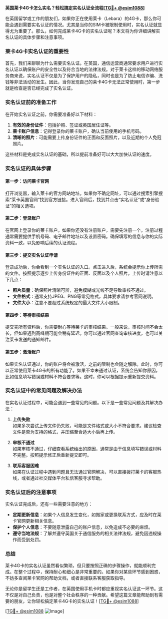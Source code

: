 **英国莱卡4G卡怎么实名？轻松搞定实名认证全流程[[TG💪+ @esim1088](https://t.me/s/esim1088)]**

在英国留学或工作的朋友们，如果你正在使用莱卡（Lebara）的4G卡，那么你可能会遇到需要实名认证的情况。尤其是当你的SIM卡被限制使用时，实名认证就显得尤为重要了。那么，如何完成莱卡4G卡的实名认证呢？本文将为你详细讲解实名认证的具体步骤和注意事项。

### 莱卡4G卡实名认证的重要性

首先，我们来聊聊为什么需要实名认证。在英国，通信运营商通常要求用户进行实名认证以确保账户的安全性以及符合当地的法律法规。对于莱卡这样的移动网络服务商来说，实名认证不仅是为了保护用户的隐私，同时也是为了防止电信诈骗、洗钱等非法活动的发生。因此，当你发现自己的莱卡4G卡无法正常使用时，第一步就是检查是否已经完成了实名认证。

### 实名认证前的准备工作

在开始实名认证之前，你需要准备好以下材料：

1. **有效的身份证件**：包括护照、签证或英国居住证等。
2. **莱卡账户信息**：记得登录你的莱卡账户，确认当前使用的手机号码。
3. **清晰的照片**：可能需要上传身份证件的正面和反面照片，以及近期的个人免冠照片。

这些材料是完成实名认证的基础，所以提前准备好可以大大加快认证的速度。

### 实名认证的具体步骤

#### 第一步：访问莱卡官网

打开浏览器，输入莱卡的官方网站地址。如果你不确定网址，可以通过搜索引擎搜索“莱卡英国官网”找到官方链接。进入官网后，找到并点击“实名认证”或“身份验证”的相关选项。

#### 第二步：登录账户

在官网上登录你的莱卡账户。如果你还没有注册账户，需要先注册一个。注册过程通常需要提供手机号码、电子邮件地址以及设置密码。确保填写的信息与你的实际资料一致，以免影响后续的认证流程。

#### 第三步：提交实名认证申请

登录成功后，你会看到一个实名认证的入口。点击进入后，系统会提示你上传所需的文件。按照提示逐步上传身份证件的正面、反面以及个人照片。上传时请注意以下几点：

- **照片质量**：确保照片清晰可辨，避免模糊或光线不足导致审核不通过。
- **文件格式**：通常支持JPEG、PNG等常见格式，具体要求请参考官网说明。
- **文件大小**：注意不要超过系统规定的最大文件大小限制。

#### 第四步：等待审核结果

提交完所有资料后，你需要耐心等待莱卡的审核结果。一般来说，审核时间不会太长，但如果遇到高峰期可能会稍有延迟。你可以通过官网查询审核进度，也可以关注莱卡发送的通知邮件。

#### 第五步：激活账户

如果实名认证通过，你的账户将会被激活，之前的限制也会随之解除。此时，你可以正常使用莱卡4G卡的所有功能了。如果不幸未通过认证，系统会告知你原因，比如信息填写错误或材料不符合要求等。这时，你可以根据提示重新提交资料。

### 实名认证中的常见问题及解决办法

在实名认证过程中，可能会遇到一些常见的问题。以下是一些常见问题及其解决办法：

1. **上传失败**  
   如果多次尝试上传文件仍失败，可能是文件格式或大小不符合要求。建议检查文件是否为支持的格式，并压缩至合适大小后再上传。

2. **审核不通过**  
   如果审核不通过，仔细查看系统给出的原因，通常是由于信息填写错误或材料不完整。按照提示修正后重新提交即可。

3. **联系客服困难**  
   如果在认证过程中遇到问题且无法通过官网解决，可以直接拨打莱卡的客服热线，或者通过社交媒体平台私信客服寻求帮助。

### 实名认证后的注意事项

实名认证完成后，还有一些需要注意的地方：

- **定期更新信息**：如果个人信息发生变化，如搬家或更换联系方式，应及时在莱卡官网更新相关信息。
- **保护个人信息**：不要随意泄露自己的账户信息，以免造成不必要的麻烦。
- **遵守当地法规**：了解并遵守英国关于通信服务的相关法律法规，避免因违规操作而受到处罚。

### 总结

莱卡4G卡的实名认证虽然看似繁琐，但只要按照正确的步骤操作，就能顺利完成。在整个过程中，保持耐心和细心是非常重要的。如果你对某些环节感到困惑，不妨多查阅莱卡官网的帮助文档，或者直接联系客服获取指导。

无论你是留学生还是工作者，在英国使用手机卡时都应重视实名认证这一环节。这不仅是对自己负责，也是对整个社会秩序的一种贡献。希望这篇文章能帮助到有需要的朋友，让你轻松搞定莱卡4G卡的实名认证！[[TG💪+ @esim1088](https://t.me/s/esim1088)]

[[TG💪+ @esim1088](https://t.me/s/esim1088) ![Image](https://i.postimg.cc/4NQfJmqS/Snipaste-2025-05-13-00-14-12.png)]